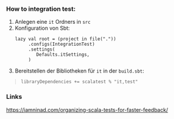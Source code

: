 ### How to integration test:

1. Anlegen eine `it` Ordners in `src`
2. Konfiguration von Sbt:
    ```
    lazy val root = (project in file("."))
         .configs(IntegrationTest)
         .settings(
            Defaults.itSettings,
         )
    ```
3. Bereitstellen der Bibliotheken für `it` in der `build.sbt`:
>    `libraryDependencies += scalatest % "it,test"`


### Links
https://iamninad.com/organizing-scala-tests-for-faster-feedback/
